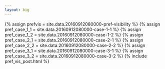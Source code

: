 ```yaml
---
layout: big
---
```

{% assign prefvis = site.data.20160912080000-pref-visibility %}
{% assign pref_case_1_1 = site.data.20160912080000-case-1-1 %}
{% assign pref_case_1_2 = site.data.20160912080000-case-1-2 %}
{% assign pref_case_2_1 = site.data.20160912080000-case-2-1 %}
{% assign pref_case_2_2 = site.data.20160912080000-case-2-2 %}
{% assign pref_case_3_1 = site.data.20160912080000-case-3-1 %}
{% assign pref_case_3_2 = site.data.20160912080000-case-3-2 %}
{% include pref_vis_post.html %}
